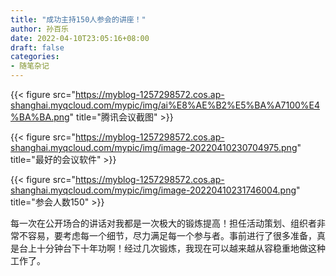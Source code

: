 ```yaml
---
title: "成功主持150人参会的讲座！"
author: 孙百乐
date: 2022-04-10T23:05:16+08:00
draft: false
categories: 
- 随笔杂记
---
```


{{< figure src="https://myblog-1257298572.cos.ap-shanghai.myqcloud.com/mypic/img/ai%E8%AE%B2%E5%BA%A7100%E4%BA%BA.png" title="腾讯会议截图" >}}



{{< figure src="https://myblog-1257298572.cos.ap-shanghai.myqcloud.com/mypic/img/image-20220410230704975.png" title="最好的会议软件" >}}

{{< figure src="https://myblog-1257298572.cos.ap-shanghai.myqcloud.com/mypic/img/image-20220410231746004.png" title="参会人数150" >}}



每一次在公开场合的讲话对我都是一次极大的锻炼提高！担任活动策划、组织者非常不容易，要考虑每一个细节，尽力满足每一个参与者。事前进行了很多准备，真是台上十分钟台下十年功啊！经过几次锻炼，我现在可以越来越从容稳重地做这种工作了。

